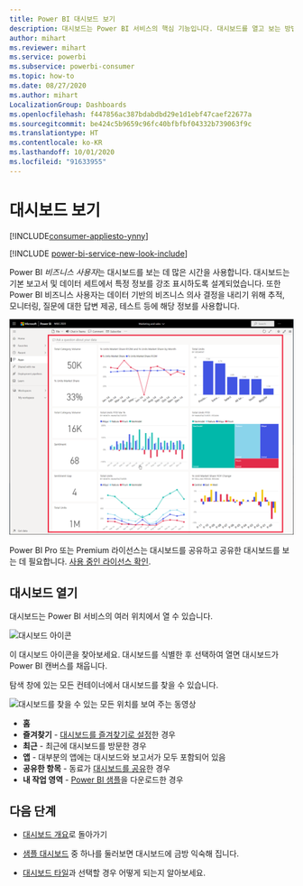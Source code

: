 ```yaml
---
title: Power BI 대시보드 보기
description: 대시보드는 Power BI 서비스의 핵심 기능입니다. 대시보드를 열고 보는 방법을 알아보세요.
author: mihart
ms.reviewer: mihart
ms.service: powerbi
ms.subservice: powerbi-consumer
ms.topic: how-to
ms.date: 08/27/2020
ms.author: mihart
LocalizationGroup: Dashboards
ms.openlocfilehash: f447856ac387bdabdbd29e1d1ebf47caef22677a
ms.sourcegitcommit: be424c5b9659c96fc40bfbfbf04332b739063f9c
ms.translationtype: HT
ms.contentlocale: ko-KR
ms.lasthandoff: 10/01/2020
ms.locfileid: "91633955"
---
```

# <a name="view-a-dashboard"></a>대시보드 보기

[!INCLUDE[consumer-appliesto-ynny](../includes/consumer-appliesto-ynny.md)]

[!INCLUDE [power-bi-service-new-look-include](../includes/power-bi-service-new-look-include.md)]

Power BI *비즈니스 사용자*는 대시보드를 보는 데 많은 시간을 사용합니다. 대시보드는 기본 보고서 및 데이터 세트에서 특정 정보를 강조 표시하도록 설계되었습니다. 또한 Power BI 비즈니스 사용자는 데이터 기반의 비즈니스 의사 결정을 내리기 위해 추적, 모니터링, 질문에 대한 답변 제공, 테스트 등에 해당 정보를 사용합니다.

![대시보드](media/end-user-dashboard-open/power-bi-new-dashboard.png)


Power BI Pro 또는 Premium 라이선스는 대시보드를 공유하고 공유한 대시보드를 보는 데 필요합니다. [사용 중인 라이선스 확인](end-user-license.md). 

## <a name="open-a-dashboard"></a>대시보드 열기

대시보드는 Power BI 서비스의 여러 위치에서 열 수 있습니다.

![대시보드 아이콘](media/end-user-dashboard-open/power-bi-dashboard-icon.png)

이 대시보드 아이콘을 찾아보세요. 대시보드를 식별한 후 선택하여 열면 대시보드가 Power BI 캔버스를 채웁니다.

탐색 창에 있는 모든 컨테이너에서 대시보드를 찾을 수 있습니다. 

![대시보드를 찾을 수 있는 모든 위치를 보여 주는 동영상](media/end-user-dashboard-open/power-bi-open-dashboards.gif)

- **홈** 
- **즐겨찾기** - [대시보드를 즐겨찾기로 설정](end-user-favorite.md)한 경우
- **최근** - 최근에 대시보드를 방문한 경우
- **앱** - 대부분의 앱에는 대시보드와 보고서가 모두 포함되어 있음
- **공유한 항목** - 동료가 [대시보드를 공유](end-user-shared-with-me.md)한 경우
- **내 작업 영역** - [Power BI 샘플](../create-reports/sample-datasets.md)을 다운로드한 경우



## <a name="next-steps"></a>다음 단계
* [대시보드 개요](end-user-dashboards.md)로 돌아가기

* [샘플 대시보드](../create-reports/sample-tutorial-connect-to-the-samples.md) 중 하나를 둘러보면 대시보드에 금방 익숙해 집니다.    
* [대시보드 타일](end-user-tiles.md)과 선택할 경우 어떻게 되는지 알아보세요.
